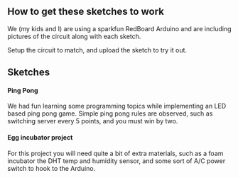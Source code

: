 ## How to get these sketches to work

We (my kids and I) are using a sparkfun RedBoard Arduino and are including
pictures of the circuit along with each sketch.

Setup the circuit to match, and upload the sketch to try it out.


## Sketches

#### Ping Pong
We had fun learning some programming topics while implementing
an LED based ping pong game. Simple ping pong rules are observed, such as
switching server every 5 points, and you must win by two.


#### Egg incubator project
For this project you will need quite a bit of extra materials, such as a foam incubator
the DHT temp and humidity sensor, and some sort of A/C power switch to hook to the Arduino.


